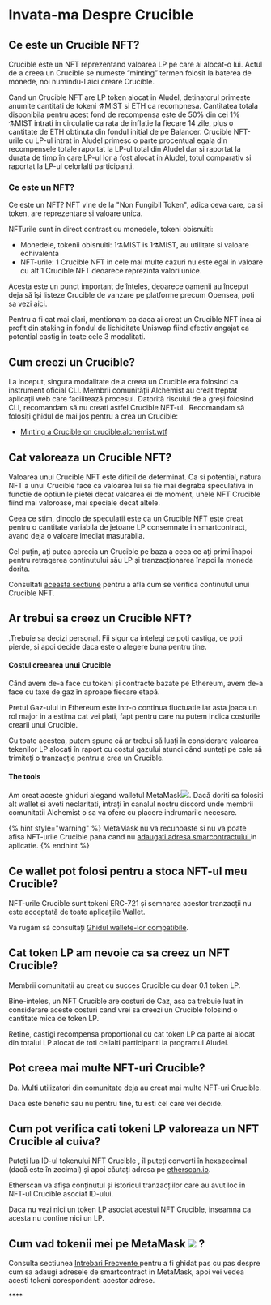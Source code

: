 # Invata-ma Despre Crucible

## Ce este un Crucible NFT?

Crucible este un NFT reprezentand valoarea LP pe care ai alocat-o lui. Actul de a creea un Crucible se numeste “minting” termen folosit la baterea de monede, noi numindu-l aici creare Crucible.

Cand un Crucible NFT are LP token alocat in Aludel, detinatorul primeste anumite cantitati de tokeni ⚗️MIST si ETH ca recompnesa. Cantitatea totala disponibila pentru acest fond de recompensa este de 50% din cei 1% ⚗️MIST intrati in circulatie ca rata de inflatie la fiecare 14 zile, plus o cantitate de ETH obtinuta din fondul initial de pe Balancer. Crucible NFT-urile cu LP-ul intrat in Aludel primesc o parte procentual egala din recompensele totale raportat la LP-ul total din Aludel dar si raportat la durata de timp în care LP-ul lor a fost alocat in Aludel, totul comparativ si raportat la LP-ul celorlalti participanti.

### Ce este un NFT?

Ce este un NFT? NFT vine de la "Non Fungibil Token", adica ceva care, ca si token, are reprezentare si valoare unica.

NFTurile sunt in direct contrast cu monedele, tokeni obisnuiti:

* Monedele, tokenii obisnuiti: 1⚗️MIST is 1⚗️MIST, au utilitate si valoare echivalenta
* NFT-urile: 1 Crucible NFT in cele mai multe cazuri nu este egal in valoare cu alt 1 Crucible NFT deoarece reprezinta valori unice.

Acesta este un punct important de înteles, deoarece oamenii au început deja să își listeze Crucible de vanzare pe platforme precum Opensea, poti sa vezi [aici](https://opensea.io/assets/0x54e0395cfb4f39bef66dbcd5bd93cca4e9273d56/620479970925497750675476517677400441094103376596). 

Pentru a fi cat mai clari, mentionam ca daca ai creat un Crucible NFT inca ai profit din staking in fondul de lichiditate Uniswap fiind efectiv angajat ca potential castig in toate cele 3 modalitati.

## Cum creezi un Crucible?

La inceput, singura modalitate de a creea un Crucible era folosind ca instrument oficial CLI. Membrii comunității Alchemist au creat treptat aplicații web care facilitează procesul. Datorită riscului de a greși folosind CLI, recomandam să nu creati astfel Crucible NFT-ul. ‌ Recomandam să folosiți ghidul de mai jos pentru a crea un Crucible:

* [Minting a Crucible on crucible.alchemist.wtf](guides-crucible.alchemist.wtf/)



## Cat valoreaza un Crucible NFT?

Valoarea unui Crucible NFT este dificil de determinat. Ca si potential, natura NFT a unui Crucible face ca valoarea lui sa fie mai degraba speculativa in functie de optiunile pietei decat valoarea ei de moment, unele NFT Crucible fiind mai valoroase, mai speciale decat altele.

Ceea ce stim, dincolo de speculatii este ca un Crucible NFT este creat pentru o cantitate variabila de jetoane LP consemnate in smartcontract, avand deja o valoare imediat masurabila.

Cel puțin, ați putea aprecia un Crucible pe baza a ceea ce ați primi înapoi pentru retragerea conținutului său LP și tranzacționarea înapoi la moneda dorita.

Consultati [aceasta sectiune](teach-me-about-crucibles.md#how-can-i-check-how-many-lp-tokens-someone-elses-crucible-is-worth) pentru a afla cum se verifica continutul unui Crucible NFT.

## Ar trebui sa creez un Crucible NFT?

.Trebuie sa decizi personal. Fii sigur ca intelegi ce poti castiga, ce poti pierde, si apoi decide daca este o alegere buna pentru tine.

#### Costul creearea unui Crucible

Când avem de-a face cu tokeni și contracte bazate pe Ethereum, avem de-a face cu taxe de gaz în aproape fiecare etapă. 

Pretul Gaz-ului in Ethereum este intr-o continua fluctuatie iar asta joaca un rol major in a estima cat vei plati, fapt pentru care nu putem indica costurile crearii unui Crucible. 

Cu toate acestea, putem spune că ar trebui să luați în considerare valoarea tekenilor LP alocati în raport cu costul gazului atunci când sunteți pe cale să trimiteți o tranzacție pentru a crea un Crucible.

#### The tools

Am creat aceste ghiduri alegand walletul MetaMask![](../.gitbook/assets/metamask-fox.svg). Dacă doriti sa folositi alt wallet si aveti neclaritati, intrați în canalul nostru discord unde membrii comunitatii Alchemist o sa va ofere cu placere indrumarile necesare.

{% hint style="warning" %}
MetaMask nu va recunoaste si nu va poate afisa NFT-urile Crucible pana cand nu [adaugati adresa smarcontractului ](faq.md#why-cant-i-see-my-mist-in-my-wallet)in aplicatie. 
{% endhint %}

## Ce wallet pot folosi pentru a stoca NFT-ul meu Crucible?

NFT-urile Crucible sunt tokeni ERC-721 și semnarea acestor tranzacții nu este acceptată de toate aplicațiile Wallet.

Vă rugăm să consultați [Ghidul wallete-lor compatibile](wallet-compatibility.md).

## Cat token LP am nevoie ca sa creez un NFT Crucible?

Membrii comunitatii au creat cu succes Crucible cu doar 0.1 token LP. 

Bine-inteles, un NFT Crucible are costuri de Caz, asa ca trebuie luat in considerare aceste costuri cand vrei sa creezi un Crucible folosind o cantitate mica de token LP. 

Retine, castigi recompensa proportional cu cat token LP ca parte ai alocat din totalul LP alocat de toti ceilalti participanti la programul Aludel. 

## Pot creea mai multe NFT-uri Crucible?

Da. Multi utilizatori din comunitate deja au creat mai multe NFT-uri Crucible. 

Daca este benefic sau nu pentru tine, tu esti cel care vei decide. 

## Cum pot verifica cati tokeni LP valoreaza un NFT Crucible al cuiva?

Puteți lua ID-ul tokenului NFT Crucible , îl puteți converti în hexazecimal \(dacă este în zecimal\) și apoi căutați adresa pe [etherscan.io](https://etherscan.io).

Etherscan va afișa conținutul și istoricul tranzacțiilor care au avut loc în NFT-ul Crucible asociat ID-ului.

Daca nu vezi nici un token LP asociat acestui NFT Crucible, inseamna ca acesta nu contine nici un LP. 

## Cum vad tokenii mei pe MetaMask ![](../.gitbook/assets/metamask-fox.svg) ?

Consulta sectiunea [Intrebari Frecvente ](faq-new.md#de-ce-nu-pot-sa-vad-token-ul-mist-in-walletul-meu)pentru a fi ghidat pas cu pas despre cum sa adaugi adresele de smartcontract in MetaMask, apoi vei vedea acesti tokeni corespondenti acestor adrese. 

\*\*\*\*

